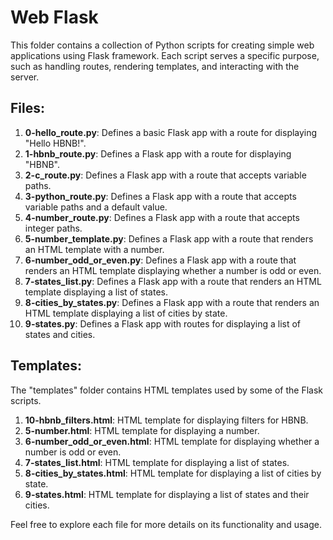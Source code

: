 # Web Flask

This folder contains a collection of Python scripts for creating simple web applications using Flask framework. Each script serves a specific purpose, such as handling routes, rendering templates, and interacting with the server.

## Files:

1. **0-hello_route.py**: Defines a basic Flask app with a route for displaying "Hello HBNB!".
2. **1-hbnb_route.py**: Defines a Flask app with a route for displaying "HBNB".
3. **2-c_route.py**: Defines a Flask app with a route that accepts variable paths.
4. **3-python_route.py**: Defines a Flask app with a route that accepts variable paths and a default value.
5. **4-number_route.py**: Defines a Flask app with a route that accepts integer paths.
6. **5-number_template.py**: Defines a Flask app with a route that renders an HTML template with a number.
7. **6-number_odd_or_even.py**: Defines a Flask app with a route that renders an HTML template displaying whether a number is odd or even.
8. **7-states_list.py**: Defines a Flask app with a route that renders an HTML template displaying a list of states.
9. **8-cities_by_states.py**: Defines a Flask app with a route that renders an HTML template displaying a list of cities by state.
10. **9-states.py**: Defines a Flask app with routes for displaying a list of states and cities.

## Templates:

The "templates" folder contains HTML templates used by some of the Flask scripts.

1. **10-hbnb_filters.html**: HTML template for displaying filters for HBNB.
2. **5-number.html**: HTML template for displaying a number.
3. **6-number_odd_or_even.html**: HTML template for displaying whether a number is odd or even.
4. **7-states_list.html**: HTML template for displaying a list of states.
5. **8-cities_by_states.html**: HTML template for displaying a list of cities by state.
6. **9-states.html**: HTML template for displaying a list of states and their cities.

Feel free to explore each file for more details on its functionality and usage.